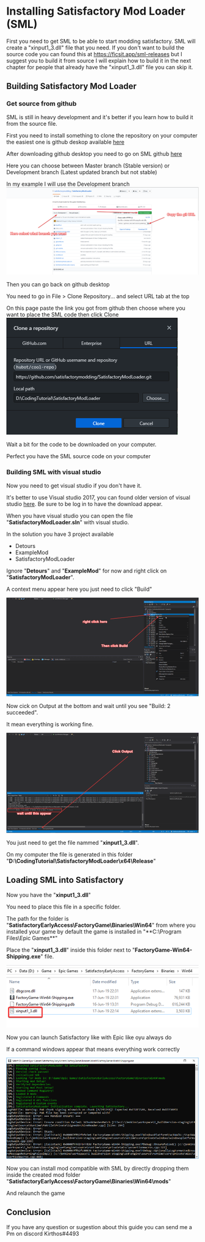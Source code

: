 # Installing Satisfactory Mod Loader (SML)

First you need to get SML to be able to start modding satisfactory.
SML will create a "xinput1_3.dll" file that you need.
If you don't want to build the source code you can found this at https://ficsit.app/sml-releases but I suggest you to build it from source
I will explain how to build it in the next chapter for people that already have the "xinput1_3.dll" file you can skip it.

## Building Satisfactory Mod Loader

### Get source from github

SML is still in heavy development and it's better if you learn how to build it from the source file.

First you need to install something to clone the repository on your computer the easiest one is github deskop available [here](https://desktop.github.com/)

After downloading github desktop you need to go on SML github [here](https://github.com/satisfactorymodding/SatisfactoryModLoader)

Here you can choose between Master branch (Stable version) or Development branch (Latest updated branch but not stable)

In my example I will use the Development branch
![alt text](https://github.com/jcornill/SatisfactoryModdingGuide/blob/master/GitHub_SMLDownload.png "GitHub_SMLDownload")

Then you can go back on github desktop

You need to go in File > Clone Repository... and select URL tab at the top

On this page paste the link you got from github then choose where you want to place the SML code then click Clone
![alt text](https://github.com/jcornill/SatisfactoryModdingGuide/blob/master/GitHubDesktop_clone.png "GitHubDesktop_clone")

Wait a bit for the code to be downloaded on your computer.

Perfect you have the SML source code on your computer

### Building SML with visual studio

Now you need to get visual studio if you don't have it.

It's better to use Visual studio 2017, you can found older version of visual studio [here](https://my.visualstudio.com/Downloads?q=visual%20studio%202017&wt.mc_id=o~msft~vscom~older-downloads). Be sure to be log in to have the download appear.

When you have visual studio you can open the file "**SatisfactoryModLoader.sln**" with visual studio.

In the solution you have 3 project available
+ Detours
+ ExampleMod
+ SatisfactoryModLoader

Ignore "**Detours**" and "**ExampleMod**" for now and right click on "**SatisfactoryModLoader**".

A context menu appear here you just need to click "Build"

![alt text](https://github.com/jcornill/SatisfactoryModdingGuide/blob/master/visualStudio_Build.png "visualStudio_Build")

Now cick on Output at the bottom and wait until you see "Build: 2 succeeded".

It mean everything is working fine.

![alt text](https://github.com/jcornill/SatisfactoryModdingGuide/blob/master/VisualStudio_Output.png "VisualStudio_Output")

You just need to get the file nammed "**xinput1_3.dll**".

On my computer the file is generated in this folder "**D:\CodingTutorial\SatisfactoryModLoader\x64\Release**"

## Loading SML into Satisfactory

Now you have the "**xinput1_3.dll**"

You need to place this file in a specific folder.

The path for the folder is "**SatisfactoryEarlyAccess\FactoryGame\Binaries\Win64**" from where you installed your game by default the game is installed in "**C:\Program Files\Epic Games\**"

Place the "**xinput1_3.dll**" inside this folder next to "**FactoryGame-Win64-Shipping.exe**" file.

![alt text](https://github.com/jcornill/SatisfactoryModdingGuide/blob/master/Xinput.png "Xinput")

Now you can launch Satisfactory like with Epic like oyu always do

If a command windows appear that means everything work correctly

![alt text](https://github.com/jcornill/SatisfactoryModdingGuide/blob/master/Console.png "console")

Now you can install mod compatible with SML by directly dropping them inside the created mod folder "**SatisfactoryEarlyAccess\FactoryGame\Binaries\Win64\mods**"

And relaunch the game

## Conclusion

If you have any question or sugestion about this guide you can send me a Pm on discord Kirthos#4493
